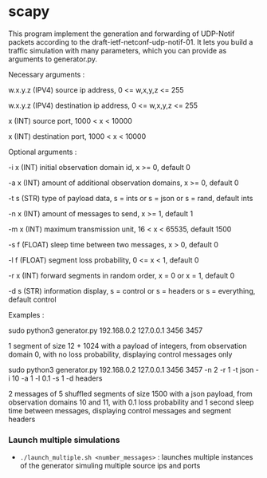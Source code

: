 # scapy

This program implement the generation and forwarding of UDP-Notif packets according to the draft-ietf-netconf-udp-notif-01. It lets you build a traffic simulation with many parameters, which you can provide as arguments to generator.py.

Necessary arguments :

w.x.y.z (IPV4) source ip address, 0 <= w,x,y,z <= 255

w.x.y.z (IPV4) destination ip address, 0 <= w,x,y,z <= 255

x (INT) source port, 1000 < x < 10000

x (INT) destination port, 1000 < x < 10000


Optional arguments :

-i x (INT) initial observation domain id, x >= 0, default 0

-a x (INT) amount of additional observation domains, x >= 0, default 0

-t s (STR) type of payload data, s = ints or s = json or s = rand, default ints

-n x (INT) amount of messages to send, x >= 1, default 1

-m x (INT) maximum transmission unit, 16 < x < 65535, default 1500

-s f (FLOAT) sleep time between two messages, x > 0, default 0

-l f (FLOAT) segment loss probability, 0 <= x < 1, default 0

-r x (INT) forward segments in random order, x = 0 or x = 1, default 0

-d s (STR) information display, s = control or s = headers or s = everything, default control

Examples :

sudo python3 generator.py 192.168.0.2 127.0.0.1 3456 3457

1 segment of size 12 + 1024 with a payload of integers, from observation domain 0, with no loss probability, displaying control messages only

sudo python3 generator.py 192.168.0.2 127.0.0.1 3456 3457 -n 2 -r 1 -t json -i 10 -a 1 -l 0.1 -s 1 -d headers

2 messages of 5 shuffled segments of size 1500 with a json payload, from observation domains 10 and 11, with 0.1 loss probability and 1 second sleep time between messages, displaying control messages and segment headers

### Launch multiple simulations
- `./launch_multiple.sh <number_messages>` : launches multiple instances of the generator simuling multiple source ips and ports
